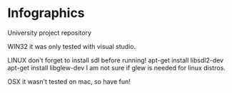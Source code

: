 # Infographics
University project repository

WIN32
it was only tested with visual studio.

LINUX
don't forget to install sdl before running!
apt-get install libsdl2-dev
apt-get install libglew-dev
I am not sure if glew is needed for linux distros.

OSX
it wasn't tested on mac, so have fun!
